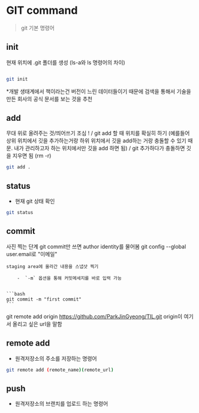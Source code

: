 # GIT command 

> git 기본 명령어

## init
현재 위치에 .git 폴더를 생성 (ls-a와 ls 명령어의 차이)

``` bash

git init

```
*개발 생태계에서 책이라는건 버전이 느린 데이터들이기 때문에 검색을 통해서 기술을 만든 회사의 공식 문서를 보는 것을 추천

## add
무대 위로 올려주는 것/띄어쓰기 조심 ! / git add 할 때 위치를 확실히 하기 (예를들어 상위 위치에서 깃을 추가하는거랑 하위 위치에서 깃을 add하는 거랑 충돌할 수 있기 때문. 내가 관리하고자 하는 위치에서만 깃을 add 하면 됨) / git 추가하다가 충돌하면 깃을 지우면 됨 (rm -r)

```bash
git add .
```
## status
- 현재 git 상태 확인

```bash
git status
```

## commit
사진 찍는 단계
git commit만 쓰면 author identity를 물어봄
git config --global user.email로 "이메일"


    staging area에 올라간 내용을 스냅샷 찍기

        -  `-m` 옵션을 통해 커밋메세지를 바로 입력 가능
    

    ```bash
    git commit -m "first commit"
    ```

git remote add origin https://github.com/ParkJinGyeong/TIL.git origin이 여기서 올리고 싶은 url을 말함 

## remote add
- 원격저장소의 주소를 저장하는 명령어 

```bash
git remote add (remote_name)(remote_url)
```
## push
- 원격저장소의 브랜치를 업로드 하는 명령어